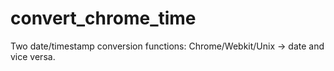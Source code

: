 # convert_chrome_time
Two date/timestamp conversion functions: Chrome/Webkit/Unix -> date and vice versa.
